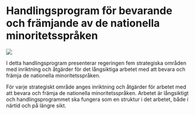 # Handlingsprogram för bevarande och främjande av de nationella minoritetsspråken

![](/contentassets/fa31150262b2484eb44713835db2f2b3/omslag-150.jpg?width=150&quality=85)


I detta handlingsprogram presenterar regeringen fem strategiska områden med inriktning och åtgärder för det långsiktiga arbetet med att bevara och främja de nationella minoritetsspråken.


För varje strategiskt område anges inriktning och åtgärder för arbetet med att bevara och främja de nationella minoritetsspråken. Arbetet är långsiktigt och handlingsprogrammet ska fungera som en struktur i det arbetet, både i närtid och på längre sikt.

